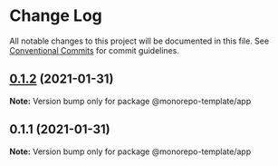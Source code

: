 # Change Log

All notable changes to this project will be documented in this file.
See [Conventional Commits](https://conventionalcommits.org) for commit guidelines.

## [0.1.2](https://github.com/draganjakovljevic/cra-typescript-monorepo-lerna-template/compare/@monorepo-template/app@0.1.1...@monorepo-template/app@0.1.2) (2021-01-31)

**Note:** Version bump only for package @monorepo-template/app





## 0.1.1 (2021-01-31)

**Note:** Version bump only for package @monorepo-template/app

